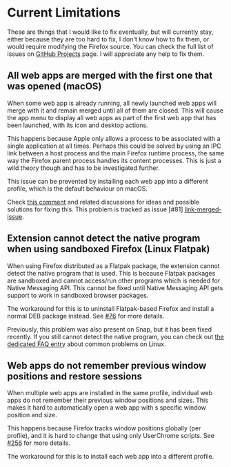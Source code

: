# Current Limitations

<style>
.md-typeset h2 {
  font-size: .845rem;
  font-weight: 700;
}
</style>

These are things that I would like to fix eventually, but will currently stay, either
because they are too hard to fix, I don't know how to fix them, or would require modifying
the Firefox source. You can check the full list of issues on [GitHub Projects][link-projects]
page. I will appreciate any help to fix them.

## All web apps are merged with the first one that was opened (macOS)

When some web app is already running, all newly launched web apps will merge with it
and remain merged until all of them are closed. This will cause the app menu to display
all web apps as part of the first web app that has been launched, with its icon and
desktop actions.

This happens because Apple only allows a process to be associated with a single
application at all times. Perhaps this could be solved by using an IPC link between
a host process and the main Firefox runtime process, the same way the Firefox parent
process handles its content processes. This is just a wild theory though and has to be
investigated further.

This issue can be prevented by installing each web app into a different profile,
which is the default behaviour on macOS.

Check [this comment][link-merged-comment] and related discussions for ideas
and possible solutions for fixing this. This problem is tracked as issue [#81]
[link-merged-issue].


## Extension cannot detect the native program when using sandboxed Firefox (Linux Flatpak)

When using Firefox distributed as a Flatpak package, the extension cannot detect the
native program that is used. This is because Flatpak packages are sandboxed and cannot
access/run other programs which is needed for Native Messaging API. This cannot be fixed
until Native Messaging API gets support to work in sandboxed browser packages.

The workaround for this is to uninstall Flatpak-based Firefox and install a normal DEB
package instead. See [#76][link-flatpak-issue] for more details.

Previously, this problem was also present on Snap, but it has been fixed recently. If
you still cannot detect the native program, you can check out [the dedicated FAQ entry](../help/faq.md#why-doesnt-the-extension-find-the-native-connector-on-linux)
about common problems on Linux.

## Web apps do not remember previous window positions and restore sessions

When multiple web apps are installed in the same profile, individual web apps do not
remember their previous window positions and sizes. This makes it hard to automatically
open a web app with s specific window position and size.

This happens because Firefox tracks window positions globally (per profile), and it
is hard to change that using only UserChrome scripts. See [#256][link-session-issue]
for more details.

The workaround for this is to install each web app into a different profile.

[link-projects]: https://github.com/users/filips123/projects/1/views/1?filterQuery=status%3A%22On+Hold%22
[link-merged-comment]: https://github.com/filips123/PWAsForFirefox/issues/33#issuecomment-888511078
[link-merged-issue]: https://github.com/filips123/PWAsForFirefox/issues/81
[link-flatpak-issue]: https://github.com/filips123/PWAsForFirefox/issues/76
[link-session-issue]: https://github.com/filips123/PWAsForFirefox/issues/256
